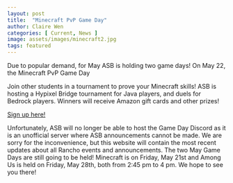 ```yaml
---
layout: post
title:  "Minecraft PvP Game Day"
author: Claire Wen
categories: [ Current, News ]
image: assets/images/minecraft2.jpg
tags: featured
---
```


Due to popular demand, for May ASB is holding two game days! On May 22, the Minecraft PvP Game Day

Join other students in a tournament to prove your Minecraft skills! ASB is hosting a Hypixel Bridge tournament for Java players, and duels for Bedrock players. Winners will receive Amazon gift cards and other prizes!

[Sign up here!](https://docs.google.com/forms/d/e/1FAIpQLSc0Olo0IaqO6y6jMOxgLSlq2f2u1bxf-YJtnGtEVBG1BvQDcA/viewform)

Unfortunately, ASB will no longer be able to host the Game Day Discord as it is an unofficial server where ASB announcements cannot be made. We are sorry for the inconvenience, but this website will contain the most recent updates about all Rancho events and announcements. The two May Game Days are still going to be held! Minecraft is on Friday, May 21st and Among Us is held on Friday, May 28th, both from 2:45 pm to 4 pm. We hope to see you there!
